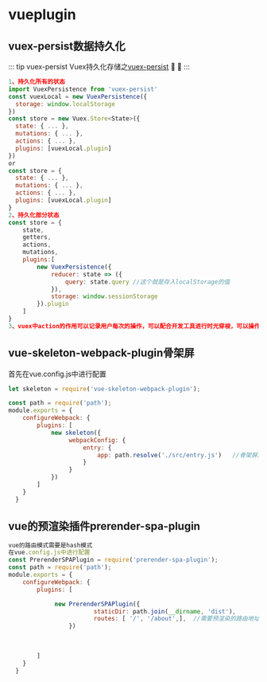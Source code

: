 # vueplugin
## vuex-persist数据持久化
::: tip vuex-persist
  <span>Vuex持久化存储之<a href="https://github.com/championswimmer/vuex-persist"  target="_blank" rel="noreferrer">vuex-persist</a></span> 🎉 💯
:::
```js
1、持久化所有的状态
import VuexPersistence from 'vuex-persist'
const vuexLocal = new VuexPersistence({
  storage: window.localStorage
})
const store = new Vuex.Store<State>({
  state: { ... },
  mutations: { ... },
  actions: { ... },
  plugins: [vuexLocal.plugin]
})
or
const store = {
  state: { ... },
  mutations: { ... },
  actions: { ... },
  plugins: [vuexLocal.plugin]
}
2、持久化部分状态
const store = {
    state,
    getters,
    actions,
    mutations,
    plugins:[
        new VuexPersistence({
            reducer: state => ({
                query: state.query //这个就是存入localStorage的值
            }),
			storage: window.sessionStorage
        }).plugin
    ]
}
3、vuex中action的作用可以记录用户每次的操作，可以配合开发工具进行时光穿梭，可以操作多个mutation;

```

## vue-skeleton-webpack-plugin骨架屏
首先在vue.config.js中进行配置
```js
let skeleton = require('vue-skeleton-webpack-plugin'); 

const path = require('path');
module.exports = {
    configureWebpack: {
        plugins: [
            new skeleton({
                 webpackConfig: {
					 entry: {
						 app: path.resolve('./src/entry.js')   //骨架屏渲染的内容
					 }
                 }
            })
        ]
    }
  }

```

## vue的预渲染插件prerender-spa-plugin
```js
vue的路由模式需要是hash模式
在vue.config.js中进行配置
const PrerenderSPAPlugin = require('prerender-spa-plugin');
const path = require('path');
module.exports = {
    configureWebpack: {
        plugins: [

			 new PrerenderSPAPlugin({
						staticDir: path.join(__dirname, 'dist'),
						routes: [ '/', '/about',],  //需要预渲染的路由地址
			     })
			
			
			
        ]
    }
  }



```
